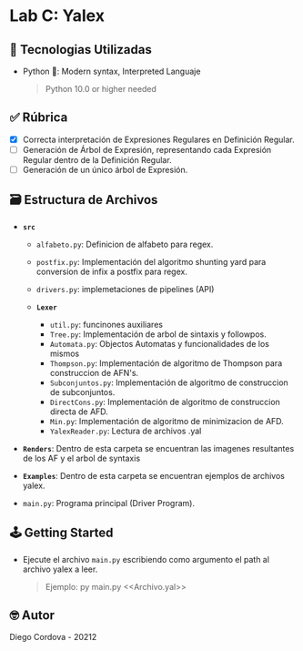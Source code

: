# Lab C: Yalex

## 📡 Tecnologias Utilizadas

- Python 🐍: Modern syntax, Interpreted Languaje
  > Python 10.0 or higher needed

## ✅ Rúbrica

- [x] Correcta interpretación de Expresiones Regulares en Definición Regular.
- [ ] Generación de Árbol de Expresión, representando cada Expresión Regular dentro de la Definición Regular.
- [ ] Generación de un único árbol de Expresión.

## 🗃️ Estructura de Archivos

- **`src`**

  - `alfabeto.py`: Definicion de alfabeto para regex.
  - `postfix.py`: Implementación del algoritmo shunting yard para conversion de infix a postfix para regex.
  - `drivers.py`: implemetaciones de pipelines (API)

  - **`Lexer`**
    - `util.py`: funcinones auxiliares
    - `Tree.py`: Implementación de arbol de sintaxis y followpos.
    - `Automata.py`: Objectos Automatas y funcionalidades de los mismos
    - `Thompson.py`: Implementación de algoritmo de Thompson para construccion de AFN's.
    - `Subconjuntos.py`: Implementación de algoritmo de construccion de subconjuntos.
    - `DirectCons.py`: Implementación de algoritmo de construccion directa de AFD.
    - `Min.py`: Implementación de algoritmo de minimizacion de AFD.
    - `YalexReader.py`: Lectura de archivos .yal

- **`Renders`**: Dentro de esta carpeta se encuentran las imagenes resultantes de los AF y el arbol de syntaxis

- **`Examples`**: Dentro de esta carpeta se encuentran ejemplos de archivos yalex.

- `main.py`: Programa principal (Driver Program).

## 🕹️ Getting Started

- Ejecute el archivo `main.py` escribiendo como argumento el path al archivo yalex a leer.
    > Ejemplo: py main.py <<Archivo.yal>>

## 🤓 Autor

Diego Cordova - 20212
